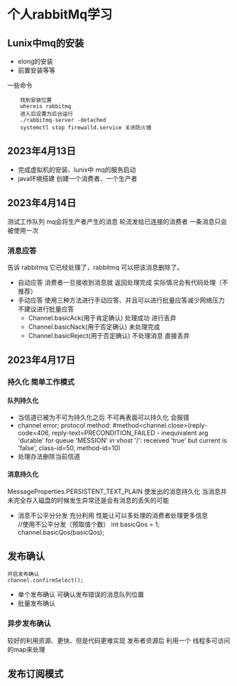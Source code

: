 # 个人rabbitMq学习
## Lunix中mq的安装
 - elong的安装
 - 前置安装等等

一些命令
````
    找到安装位置 
    whereis rabbitmq
    进入后设置为后台运行  
    ./rabbitmq-server -detached 
    systemctl stop firewalld.service 关闭防火墙
````
## 2023年4月13日
 - 完成虚拟机的安装、lunix中 mq的服务启动
 - java环境搭建 创建一个消费者、一个生产者
## 2023年4月14日
测试工作队列
 mq会将生产者产生的消息 轮流发给已连接的消费者
 一条消息只会被使用一次

### 消息应答
告诉 rabbitmq 它已经处理了，rabbitmq 可以把该消息删除了。
- 自动应答
    消费者一旦接收到消息就 返回处理完成
    实际情况会有代码处理（不推荐）
- 手动应答
    使用三种方法进行手动应答、并且可以进行批量应答减少网络压力 不建议进行批量应答
  - Channel.basicAck(用于肯定确认) 处理成功 进行丢弃
  - Channel.basicNack(用于否定确认) 未处理完成
  - Channel.basicReject(用于否定确认) 不处理消息 直接丢弃
## 2023年4月17日 
### 持久化 简单工作模式
#### 队列持久化
- 当信道已被为不可为持久化之后 不可再表面可以持久化 会报错
-  channel error; protocol method: #method<channel.close>(reply-code=406, reply-text=PRECONDITION_FAILED - inequivalent arg 'durable' for queue 'MESSION' in vhost '/': received 'true' but current is 'false', class-id=50, method-id=10)
- 处理办法删除当前信道
#### 消息持久化
MessageProperties.PERSISTENT_TEXT_PLAIN 使发出的消息持久化
当消息并未完全存入磁盘的时候发生异常还是会有消息的丢失的可能
  - 消息不公平分分发 充分利用 性能让可以多处理的消费者处理更多信息   
    //使用不公平分发（预取值个数）
    int basicQos = 1;
    channel.basicQos(basicQos);
## 发布确认
    开启发布确认
    channel.confirmSelect();
-   单个发布确认 可确认发布错误的消息队列位置
-  批量发布确认
### 异步发布确认
较好的利用资源、更快、但是代码更难实现
发布者资源后 利用一个 线程多可访问的map来处理
## 发布订阅模式
